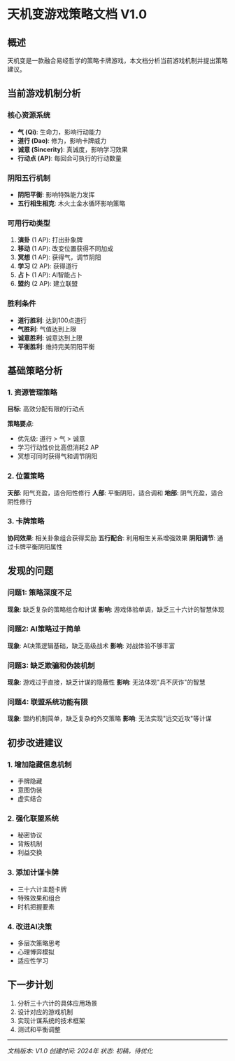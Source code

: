 # 天机变游戏策略文档 V1.0

## 概述

天机变是一款融合易经哲学的策略卡牌游戏，本文档分析当前游戏机制并提出策略建议。

## 当前游戏机制分析

### 核心资源系统
- **气 (Qi)**: 生命力，影响行动能力
- **道行 (Dao)**: 修为，影响卡牌威力  
- **诚意 (Sincerity)**: 真诚度，影响学习效果
- **行动点 (AP)**: 每回合可执行的行动数量

### 阴阳五行机制
- **阴阳平衡**: 影响特殊能力发挥
- **五行相生相克**: 木火土金水循环影响策略

### 可用行动类型
1. **演卦** (1 AP): 打出卦象牌
2. **移动** (1 AP): 改变位置获得不同加成
3. **冥想** (1 AP): 获得气，调节阴阳
4. **学习** (2 AP): 获得道行
5. **占卜** (1 AP): AI智能占卜
6. **盟约** (2 AP): 建立联盟

### 胜利条件
- **道行胜利**: 达到100点道行
- **气胜利**: 气值达到上限
- **诚意胜利**: 诚意达到上限
- **平衡胜利**: 维持完美阴阳平衡

## 基础策略分析

### 1. 资源管理策略
**目标**: 高效分配有限的行动点

**策略要点**:
- 优先级: 道行 > 气 > 诚意
- 学习行动性价比高但消耗2 AP
- 冥想可同时获得气和调节阴阳

### 2. 位置策略
**天部**: 阳气充盈，适合阳性修行
**人部**: 平衡阴阳，适合调和
**地部**: 阴气充盈，适合阴性修行

### 3. 卡牌策略
**协同效果**: 相关卦象组合获得奖励
**五行配合**: 利用相生关系增强效果
**阴阳调节**: 通过卡牌平衡阴阳属性

## 发现的问题

### 问题1: 策略深度不足
**现象**: 缺乏复杂的策略组合和计谋
**影响**: 游戏体验单调，缺乏三十六计的智慧体现

### 问题2: AI策略过于简单
**现象**: AI决策逻辑基础，缺乏高级战术
**影响**: 对战体验不够丰富

### 问题3: 缺乏欺骗和伪装机制
**现象**: 游戏过于直接，缺乏计谋的隐蔽性
**影响**: 无法体现"兵不厌诈"的智慧

### 问题4: 联盟系统功能有限
**现象**: 盟约机制简单，缺乏复杂的外交策略
**影响**: 无法实现"远交近攻"等计谋

## 初步改进建议

### 1. 增加隐藏信息机制
- 手牌隐藏
- 意图伪装
- 虚实结合

### 2. 强化联盟系统
- 秘密协议
- 背叛机制
- 利益交换

### 3. 添加计谋卡牌
- 三十六计主题卡牌
- 特殊效果和组合
- 时机把握要素

### 4. 改进AI决策
- 多层次策略思考
- 心理博弈模拟
- 适应性学习

## 下一步计划

1. 分析三十六计的具体应用场景
2. 设计对应的游戏机制
3. 实现计谋系统的技术框架
4. 测试和平衡调整

---
*文档版本: V1.0*
*创建时间: 2024年*
*状态: 初稿，待优化*